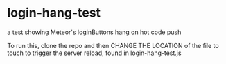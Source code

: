 login-hang-test
===============

a test showing Meteor's loginButtons hang on hot code push

To run this, clone the repo and then CHANGE THE LOCATION of the file to touch to trigger the server reload, found in login-hang-test.js

